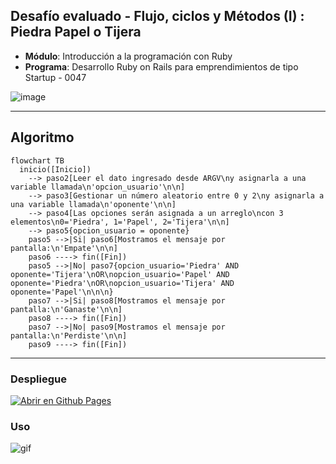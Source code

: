 ## Desafío evaluado - Flujo, ciclos y Métodos (I) : Piedra Papel o Tijera

- **Módulo**: Introducción a la programación con Ruby 
- **Programa**: Desarrollo Ruby on Rails para emprendimientos de tipo Startup - 0047

![image](https://github.com/mach-911/fullstack-ror/assets/70834807/c10baa0e-83b8-42a5-939b-d241a5fefc16)

---

## Algoritmo

```mermaid
flowchart TB
  inicio([Inicio]) 
	--> paso2[Leer el dato ingresado desde ARGV\ny asignarla a una variable llamada\n'opcion_usuario'\n\n]
	--> paso3[Gestionar un número aleatorio entre 0 y 2\ny asignarla a una variable llamada\n'oponente'\n\n]
	--> paso4[Las opciones serán asignada a un arreglo\ncon 3 elementos\n0='Piedra', 1='Papel', 2='Tijera'\n\n]
	--> paso5{opcion_usuario = oponente}
	paso5 -->|Si| paso6[Mostramos el mensaje por pantalla:\n'Empate'\n\n]
	paso6 ----> fin([Fin])
	paso5 -->|No| paso7{opcion_usuario='Piedra' AND oponente='Tijera'\nOR\nopcion_usuario='Papel' AND oponente='Piedra'\nOR\nopcion_usuario='Tijera' AND oponente='Papel'\n\n\n}
	paso7 -->|Si| paso8[Mostramos el mensaje por pantalla:\n'Ganaste'\n\n]
	paso8 ----> fin([Fin])
	paso7 -->|No| paso9[Mostramos el mensaje por pantalla:\n'Perdiste'\n\n]
	paso9 ----> fin([Fin])
```

---

### Despliegue 

[![Abrir en Github Pages](https://img.shields.io/badge/-GitHub%20Pages-%23000?style=for-the-badge&logo=github&logoColor=ffffff)](https://mach-911.github.io/fullstack-ror/desafios/evaluados/pidra-papel-tijera/index.html)


### Uso

![gif](https://raw.githubusercontent.com/mach-911/fullstack-ror/gh-pages/desafios/evaluados/piedra-papel-tijera/assets/desafio_ejecutado.gif)
